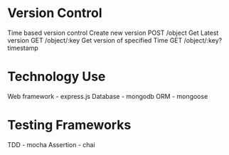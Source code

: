 # Version Control
Time based version control
 Create new version POST /object
 Get Latest version GET /object/:key
 Get version of specified Time GET /object/:key?timestamp

# Technology Use
 Web framework - express.js
 Database - mongodb
 ORM - mongoose
 
# Testing Frameworks
 TDD - mocha
 Assertion - chai
